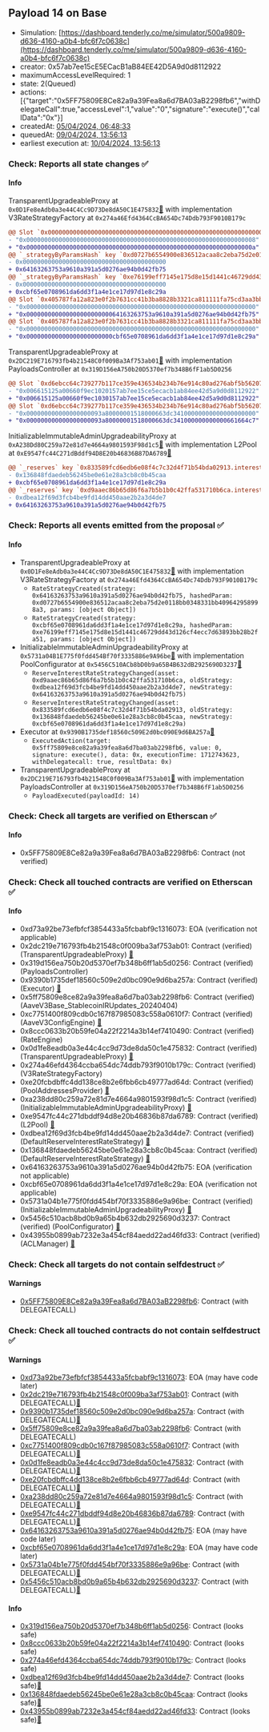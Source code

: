 ## Payload 14 on Base

- Simulation: [https://dashboard.tenderly.co/me/simulator/500a9809-d636-4160-a0b4-bfc6f7c0638c](https://dashboard.tenderly.co/me/simulator/500a9809-d636-4160-a0b4-bfc6f7c0638c)
- creator: 0x57ab7ee15cE5ECacB1aB84EE42D5A9d0d8112922
- maximumAccessLevelRequired: 1
- state: 2(Queued)
- actions: [{"target":"0x5FF75809E8Ce82a9a39Fea8a6d7BA03aB2298fb6","withDelegateCall":true,"accessLevel":1,"value":"0","signature":"execute()","callData":"0x"}]
- createdAt: [05/04/2024, 06:48:33](https://basescan.org/tx/0x630acb62f588d5e8fa3e47d41c854532ee3b234464b3a865d590c9d9b5385360)
- queuedAt: [09/04/2024, 13:56:13](https://basescan.org/tx/0x071d253ac227700b740373afc009be4521eaf9b9a2f3e9893929aec5722eba9d)
- earliest execution at: [10/04/2024, 13:56:13](https://www.epochconverter.com/countdown?q=1712757373)

### Check: Reports all state changes :white_check_mark:

#### Info


TransparentUpgradeableProxy at `0x0D1Fe8eAdb0a3e44C4Cc9D73De8dA50C1E475832`[:ghost:](https://github.com/bgd-labs/aave-address-book "AaveV3Base.RATES_FACTORY") with implementation V3RateStrategyFactory at `0x274a46Efd4364CcBA654Dc74Ddb793F9010B179c`
```diff
@@ Slot `0x0000000000000000000000000000000000000000000000000000000000000002` @@
- "0x0000000000000000000000000000000000000000000000000000000000000008"
+ "0x000000000000000000000000000000000000000000000000000000000000000a"
@@ `_strategyByParamsHash` key `0xd0727b6554900e836512acaa8c2eba75d2e0118bb0348331bb409642958998a3` @@
- 0x0000000000000000000000000000000000000000
+ 0x64163263753a9610a391a5d0276ae94b0d42fb75
@@ `_strategyByParamsHash` key `0xe76199eff7145e175d8e15d1441c46729dd43d126cf4ecc7d63893bb28b2fa51` @@
- 0x0000000000000000000000000000000000000000
+ 0xcbf65e0708961da6dd3f1a4e1ce17d97d1e8c29a
@@ Slot `0x405787fa12a823e0f2b7631cc41b3ba8828b3321ca811111fa75cd3aa3bb5ad6` @@
- "0x0000000000000000000000000000000000000000000000000000000000000000"
+ "0x00000000000000000000000064163263753a9610a391a5d0276ae94b0d42fb75"
@@ Slot `0x405787fa12a823e0f2b7631cc41b3ba8828b3321ca811111fa75cd3aa3bb5ad7` @@
- "0x0000000000000000000000000000000000000000000000000000000000000000"
+ "0x000000000000000000000000cbf65e0708961da6dd3f1a4e1ce17d97d1e8c29a"
```

TransparentUpgradeableProxy at `0x2DC219E716793fb4b21548C0f009Ba3Af753ab01`[:ghost:](https://github.com/bgd-labs/aave-address-book "GovernanceV3Base.PAYLOADS_CONTROLLER") with implementation PayloadsController at `0x319D156eA750b20D5370ef7b348B6fF1ab5D0256`
```diff
@@ Slot `0xd6ebcc64c739277b117ce359e436534b234b76e914c80ad276abf5b562078939` @@
- "0x006615125a00660f9ec1020157ab7ee15ce5ecacb1ab84ee42d5a9d0d8112922"
+ "0x006615125a00660f9ec1030157ab7ee15ce5ecacb1ab84ee42d5a9d0d8112922"
@@ Slot `0xd6ebcc64c739277b117ce359e436534b234b76e914c80ad276abf5b56207893a` @@
- "0x000000000000000000093a80000001518000663dc34100000000000000000000"
+ "0x000000000000000000093a80000001518000663dc341000000000000661664c7"
```

InitializableImmutableAdminUpgradeabilityProxy at `0xA238Dd80C259a72e81d7e4664a9801593F98d1c5`[:ghost:](https://github.com/bgd-labs/aave-address-book "AaveV3Base.POOL") with implementation L2Pool at `0xE9547fc44C271dBddf94D8E20b46836B87DA6789`[:ghost:](https://github.com/bgd-labs/aave-address-book "AaveV3Base.POOL_IMPL")
```diff
@@ `_reserves` key `0x833589fcd6edb6e08f4c7c32d4f71b54bda02913.interestRateStrategyAddress` @@
- 0x136848fdaedeb56245be0e61e28a3cb8c0b45caa
+ 0xcbf65e0708961da6dd3f1a4e1ce17d97d1e8c29a
@@ `_reserves` key `0xd9aaec86b65d86f6a7b5b1b0c42ffa531710b6ca.interestRateStrategyAddress` @@
- 0xdbea12f69d3fcb4be9fd14dd450aae2b2a3d4de7
+ 0x64163263753a9610a391a5d0276ae94b0d42fb75
```


### Check: Reports all events emitted from the proposal :white_check_mark:

#### Info

- TransparentUpgradeableProxy at `0x0D1Fe8eAdb0a3e44C4Cc9D73De8dA50C1E475832`[:ghost:](https://github.com/bgd-labs/aave-address-book "AaveV3Base.RATES_FACTORY") with implementation V3RateStrategyFactory at `0x274a46Efd4364CcBA654Dc74Ddb793F9010B179c`
  - `RateStrategyCreated(strategy: 0x64163263753a9610a391a5d0276ae94b0d42fb75, hashedParam: 0xd0727b6554900e836512acaa8c2eba75d2e0118bb0348331bb409642958998a3, params: [object Object])`
  - `RateStrategyCreated(strategy: 0xcbf65e0708961da6dd3f1a4e1ce17d97d1e8c29a, hashedParam: 0xe76199eff7145e175d8e15d1441c46729dd43d126cf4ecc7d63893bb28b2fa51, params: [object Object])`
- InitializableImmutableAdminUpgradeabilityProxy at `0x5731a04B1E775f0fdd454Bf70f3335886e9A96be`[:ghost:](https://github.com/bgd-labs/aave-address-book "AaveV3Base.POOL_CONFIGURATOR") with implementation PoolConfigurator at `0x5456C510ACb8bD0b9a65B4B632dB2925690D3237`[:ghost:](https://github.com/bgd-labs/aave-address-book "AaveV3Base.POOL_CONFIGURATOR_IMPL")
  - `ReserveInterestRateStrategyChanged(asset: 0xd9aaec86b65d86f6a7b5b1b0c42ffa531710b6ca, oldStrategy: 0xdbea12f69d3fcb4be9fd14dd450aae2b2a3d4de7, newStrategy: 0x64163263753a9610a391a5d0276ae94b0d42fb75)`
  - `ReserveInterestRateStrategyChanged(asset: 0x833589fcd6edb6e08f4c7c32d4f71b54bda02913, oldStrategy: 0x136848fdaedeb56245be0e61e28a3cb8c0b45caa, newStrategy: 0xcbf65e0708961da6dd3f1a4e1ce17d97d1e8c29a)`
- Executor at `0x9390B1735def18560c509E2d0bc090E9d6BA257a`[:ghost:](https://github.com/bgd-labs/aave-address-book "AaveV3Base.ACL_ADMIN, GovernanceV3Base.EXECUTOR_LVL_1")
  - `ExecutedAction(target: 0x5ff75809e8ce82a9a39fea8a6d7ba03ab2298fb6, value: 0, signature: execute(), data: 0x, executionTime: 1712743623, withDelegatecall: true, resultData: 0x)`
- TransparentUpgradeableProxy at `0x2DC219E716793fb4b21548C0f009Ba3Af753ab01`[:ghost:](https://github.com/bgd-labs/aave-address-book "GovernanceV3Base.PAYLOADS_CONTROLLER") with implementation PayloadsController at `0x319D156eA750b20D5370ef7b348B6fF1ab5D0256`
  - `PayloadExecuted(payloadId: 14)`

### Check: Check all targets are verified on Etherscan :white_check_mark:

#### Info

- 0x5FF75809E8Ce82a9a39Fea8a6d7BA03aB2298fb6: Contract (not verified) 

### Check: Check all touched contracts are verified on Etherscan :white_check_mark:

#### Info

- 0xd73a92be73efbfcf3854433a5fcbabf9c1316073: EOA (verification not applicable)
- 0x2dc219e716793fb4b21548c0f009ba3af753ab01: Contract (verified) (TransparentUpgradeableProxy) [:ghost:](https://github.com/bgd-labs/aave-address-book "GovernanceV3Base.PAYLOADS_CONTROLLER")
- 0x319d156ea750b20d5370ef7b348b6ff1ab5d0256: Contract (verified) (PayloadsController) 
- 0x9390b1735def18560c509e2d0bc090e9d6ba257a: Contract (verified) (Executor) [:ghost:](https://github.com/bgd-labs/aave-address-book "AaveV3Base.ACL_ADMIN, GovernanceV3Base.EXECUTOR_LVL_1")
- 0x5ff75809e8ce82a9a39fea8a6d7ba03ab2298fb6: Contract (verified) (AaveV3Base_StablecoinIRUpdates_20240404) 
- 0xc7751400f809cdb0c167f87985083c558a0610f7: Contract (verified) (AaveV3ConfigEngine) [:ghost:](https://github.com/bgd-labs/aave-address-book "AaveV3Base.CONFIG_ENGINE")
- 0x8ccc0633b20b59fe04a22f2214a3b14ef7410490: Contract (verified) (RateEngine) 
- 0x0d1fe8eadb0a3e44c4cc9d73de8da50c1e475832: Contract (verified) (TransparentUpgradeableProxy) [:ghost:](https://github.com/bgd-labs/aave-address-book "AaveV3Base.RATES_FACTORY")
- 0x274a46efd4364ccba654dc74ddb793f9010b179c: Contract (verified) (V3RateStrategyFactory) 
- 0xe20fcbdbffc4dd138ce8b2e6fbb6cb49777ad64d: Contract (verified) (PoolAddressesProvider) [:ghost:](https://github.com/bgd-labs/aave-address-book "AaveV3Base.POOL_ADDRESSES_PROVIDER")
- 0xa238dd80c259a72e81d7e4664a9801593f98d1c5: Contract (verified) (InitializableImmutableAdminUpgradeabilityProxy) [:ghost:](https://github.com/bgd-labs/aave-address-book "AaveV3Base.POOL")
- 0xe9547fc44c271dbddf94d8e20b46836b87da6789: Contract (verified) (L2Pool) [:ghost:](https://github.com/bgd-labs/aave-address-book "AaveV3Base.POOL_IMPL")
- 0xdbea12f69d3fcb4be9fd14dd450aae2b2a3d4de7: Contract (verified) (DefaultReserveInterestRateStrategy) [:ghost:](https://github.com/bgd-labs/aave-address-book "AaveV3Base.ASSETS.USDbC.INTEREST_RATE_STRATEGY")
- 0x136848fdaedeb56245be0e61e28a3cb8c0b45caa: Contract (verified) (DefaultReserveInterestRateStrategy) [:ghost:](https://github.com/bgd-labs/aave-address-book "AaveV3Base.ASSETS.USDC.INTEREST_RATE_STRATEGY")
- 0x64163263753a9610a391a5d0276ae94b0d42fb75: EOA (verification not applicable)
- 0xcbf65e0708961da6dd3f1a4e1ce17d97d1e8c29a: EOA (verification not applicable)
- 0x5731a04b1e775f0fdd454bf70f3335886e9a96be: Contract (verified) (InitializableImmutableAdminUpgradeabilityProxy) [:ghost:](https://github.com/bgd-labs/aave-address-book "AaveV3Base.POOL_CONFIGURATOR")
- 0x5456c510acb8bd0b9a65b4b632db2925690d3237: Contract (verified) (PoolConfigurator) [:ghost:](https://github.com/bgd-labs/aave-address-book "AaveV3Base.POOL_CONFIGURATOR_IMPL")
- 0x43955b0899ab7232e3a454cf84aedd22ad46fd33: Contract (verified) (ACLManager) [:ghost:](https://github.com/bgd-labs/aave-address-book "AaveV3Base.ACL_MANAGER")

### Check: Check all targets do not contain selfdestruct :white_check_mark:

#### Warnings

- [0x5FF75809E8Ce82a9a39Fea8a6d7BA03aB2298fb6](https://basescan.org/address/0x5FF75809E8Ce82a9a39Fea8a6d7BA03aB2298fb6): Contract (with DELEGATECALL)

### Check: Check all touched contracts do not contain selfdestruct :white_check_mark:

#### Warnings

- [0xd73a92be73efbfcf3854433a5fcbabf9c1316073](https://basescan.org/address/0xd73a92be73efbfcf3854433a5fcbabf9c1316073): EOA (may have code later)
- [0x2dc219e716793fb4b21548c0f009ba3af753ab01](https://basescan.org/address/0x2dc219e716793fb4b21548c0f009ba3af753ab01): Contract (with DELEGATECALL)[:ghost:](https://github.com/bgd-labs/aave-address-book "GovernanceV3Base.PAYLOADS_CONTROLLER")
- [0x9390b1735def18560c509e2d0bc090e9d6ba257a](https://basescan.org/address/0x9390b1735def18560c509e2d0bc090e9d6ba257a): Contract (with DELEGATECALL)[:ghost:](https://github.com/bgd-labs/aave-address-book "AaveV3Base.ACL_ADMIN, GovernanceV3Base.EXECUTOR_LVL_1")
- [0x5ff75809e8ce82a9a39fea8a6d7ba03ab2298fb6](https://basescan.org/address/0x5ff75809e8ce82a9a39fea8a6d7ba03ab2298fb6): Contract (with DELEGATECALL)
- [0xc7751400f809cdb0c167f87985083c558a0610f7](https://basescan.org/address/0xc7751400f809cdb0c167f87985083c558a0610f7): Contract (with DELEGATECALL)[:ghost:](https://github.com/bgd-labs/aave-address-book "AaveV3Base.CONFIG_ENGINE")
- [0x0d1fe8eadb0a3e44c4cc9d73de8da50c1e475832](https://basescan.org/address/0x0d1fe8eadb0a3e44c4cc9d73de8da50c1e475832): Contract (with DELEGATECALL)[:ghost:](https://github.com/bgd-labs/aave-address-book "AaveV3Base.RATES_FACTORY")
- [0xe20fcbdbffc4dd138ce8b2e6fbb6cb49777ad64d](https://basescan.org/address/0xe20fcbdbffc4dd138ce8b2e6fbb6cb49777ad64d): Contract (with DELEGATECALL)[:ghost:](https://github.com/bgd-labs/aave-address-book "AaveV3Base.POOL_ADDRESSES_PROVIDER")
- [0xa238dd80c259a72e81d7e4664a9801593f98d1c5](https://basescan.org/address/0xa238dd80c259a72e81d7e4664a9801593f98d1c5): Contract (with DELEGATECALL)[:ghost:](https://github.com/bgd-labs/aave-address-book "AaveV3Base.POOL")
- [0xe9547fc44c271dbddf94d8e20b46836b87da6789](https://basescan.org/address/0xe9547fc44c271dbddf94d8e20b46836b87da6789): Contract (with DELEGATECALL)[:ghost:](https://github.com/bgd-labs/aave-address-book "AaveV3Base.POOL_IMPL")
- [0x64163263753a9610a391a5d0276ae94b0d42fb75](https://basescan.org/address/0x64163263753a9610a391a5d0276ae94b0d42fb75): EOA (may have code later)
- [0xcbf65e0708961da6dd3f1a4e1ce17d97d1e8c29a](https://basescan.org/address/0xcbf65e0708961da6dd3f1a4e1ce17d97d1e8c29a): EOA (may have code later)
- [0x5731a04b1e775f0fdd454bf70f3335886e9a96be](https://basescan.org/address/0x5731a04b1e775f0fdd454bf70f3335886e9a96be): Contract (with DELEGATECALL)[:ghost:](https://github.com/bgd-labs/aave-address-book "AaveV3Base.POOL_CONFIGURATOR")
- [0x5456c510acb8bd0b9a65b4b632db2925690d3237](https://basescan.org/address/0x5456c510acb8bd0b9a65b4b632db2925690d3237): Contract (with DELEGATECALL)[:ghost:](https://github.com/bgd-labs/aave-address-book "AaveV3Base.POOL_CONFIGURATOR_IMPL")

#### Info

- [0x319d156ea750b20d5370ef7b348b6ff1ab5d0256](https://basescan.org/address/0x319d156ea750b20d5370ef7b348b6ff1ab5d0256): Contract (looks safe)
- [0x8ccc0633b20b59fe04a22f2214a3b14ef7410490](https://basescan.org/address/0x8ccc0633b20b59fe04a22f2214a3b14ef7410490): Contract (looks safe)
- [0x274a46efd4364ccba654dc74ddb793f9010b179c](https://basescan.org/address/0x274a46efd4364ccba654dc74ddb793f9010b179c): Contract (looks safe)
- [0xdbea12f69d3fcb4be9fd14dd450aae2b2a3d4de7](https://basescan.org/address/0xdbea12f69d3fcb4be9fd14dd450aae2b2a3d4de7): Contract (looks safe)[:ghost:](https://github.com/bgd-labs/aave-address-book "AaveV3Base.ASSETS.USDbC.INTEREST_RATE_STRATEGY")
- [0x136848fdaedeb56245be0e61e28a3cb8c0b45caa](https://basescan.org/address/0x136848fdaedeb56245be0e61e28a3cb8c0b45caa): Contract (looks safe)[:ghost:](https://github.com/bgd-labs/aave-address-book "AaveV3Base.ASSETS.USDC.INTEREST_RATE_STRATEGY")
- [0x43955b0899ab7232e3a454cf84aedd22ad46fd33](https://basescan.org/address/0x43955b0899ab7232e3a454cf84aedd22ad46fd33): Contract (looks safe)[:ghost:](https://github.com/bgd-labs/aave-address-book "AaveV3Base.ACL_MANAGER")

